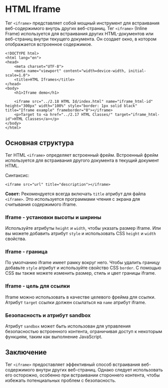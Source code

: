 # HTML Iframe

Тег ``<iframe>`` представляет собой мощный инструмент для встраивания веб-содержимого внутрь других веб-страниц. Тег ``<iframe>`` (Inline Frame) используется для встраивания других HTML-документов или веб-страниц внутри текущего документа. Он создает окно, в котором отображается встроенное содержимое.

```
<!DOCTYPE html>
<html lang="en">
<head>
    <meta charset="UTF-8">
    <meta name="viewport" content="width=device-width, initial-scale=1.0">
    <title>HTML Iframes</title>
</head>
<body>
    <h1>Iframe demo</h1>

    <iframe src="../2.18 HTML Id/index.html" name="iframe_html-id" height="300px" width="100%" style="border: 1px solid black" title="Iframe example" frameborder="0"></iframe>
    <p>Target to <a href="../2.17 HTML Classes/" target="iframe_html-id">HTML Classes</a></p>
</body>
</html>
```

## Основная структура

Тег HTML ``<iframe>`` определяет встроенный фрейм. Встроенный фрейм используется для встраивания другого документа в текущий документ HTML.

Синтаксис:

```
<iframe src="url" title="description"></iframe>
```

**Совет:** Рекомендуется всегда включать ``title`` атрибут для файла ``<iframe>``. Это используется программами чтения с экрана для считывания содержимого iframe.

### Iframe - установки высоты и ширины

Используйте атрибуты ``height`` и ``width``, чтобы указать размер iframe. Или вы можете добавить атрибут ``style`` и использовать CSS ``height`` и ``width`` свойства.

### Iframe - граница

По умолчанию iframe имеет рамку вокруг него. Чтобы удалить границу добавьте ``style`` атрибут и используйте свойство CSS ``border``. С помощью CSS вы также можете изменить размер, стиль и цвет границы iframe.

### Iframe - цель для ссылки

Iframe можно использовать в качестве целевого фрейма для ссылки. Атрибут ``target`` ссылки должен ссылаться на ``name`` атрибут iframe.

### Безопасность и атрибут sandbox

Атрибут ``sandbox`` может быть использован для управления безопасностью встроенного контента, ограничивая доступ к некоторым функциям, таким как выполнение JavaScript.

## Заключение

Тег ``<iframe>`` предоставляет эффективный способ встраивания веб-содержимого внутри других веб-страниц. Однако следует использовать его осторожно, особенно при встраивании стороннего контента, чтобы избежать потенциальных проблем с безопасность.